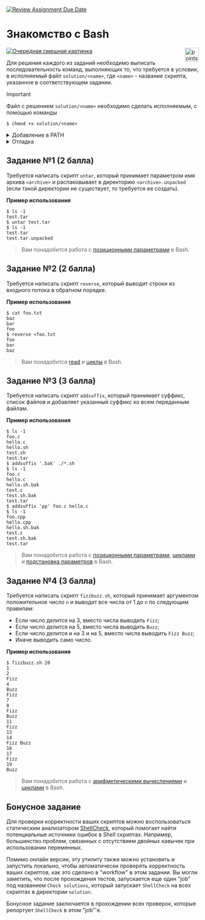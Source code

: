 [![Review Assignment Due Date](https://classroom.github.com/assets/deadline-readme-button-22041afd0340ce965d47ae6ef1cefeee28c7c493a6346c4f15d667ab976d596c.svg)](https://classroom.github.com/a/4X75Q_W5)
# Знакомство с Bash

<img alt="points bar" align="right" height="36" src="../../blob/badges/.github/badges/points-bar.svg" />

[![Очередная смешная картинка](https://imgs.xkcd.com/comics/the_general_problem.png)](https://xkcd.com/974/)


Для решения каждого из заданий необходимо выписать последовательность команд,
выполняющих то, что требуется в условии, в *исполняемый* файл `solution/<name>`,
где `<name>` - название скрипта, указанное в соответствующем задании.

> [!IMPORTANT]
> Файл с решением `solution/<name>` необходимо сделать исполняемым, с помощью команды
> ```console
> $ chmod +x solution/<name>
> ```

<details>
  <summary>Добавление в PATH</summary>

Для запуска скрипта без указания полного пути до него, можно его скопировать
(или создать [символическую ссылку](https://en.wikipedia.org/wiki/Symbolic_link#POSIX_and_Unix-like_operating_systems)
на скрипт) в какую-либо директорию, входящую в переменную окружения `PATH`.

Стандартной директорией для пользовательских скриптов является `~/.local/bin`,
которая по умолчанию должна быть включена в `PATH`.

</details>

<details>
  <summary>Отладка</summary>

Для локальной отладки можно запустить ваше решение с помощью следующей команды:
```console
$ bash -xe solution/<name>
```
Параметры `-xe` (`-x` и `-e`) включают логирование выполненных команд и
завершение исполнения при первой ошибке, что бывает очень полезно при отладке скриптов.
Более подробное описание этих и других опций утилиты `bash` можно получить с помощью
```console
$ bash -c "help set"
```
</details>

## Задание №1 (2 балла)

Требуется написать скрипт `untar`, который принимает параметром имя архива `<archive>`
и распаковывает в директорию `<archive>.unpacked` (если такой директории не существует,
то требуется ее создать).

**Пример использования**
```console
$ ls -1
test.tar
$ untar test.tar
$ ls -1
test.tar
test.tar.unpacked
```

> Вам понадобится работа с [позиционными параметрами](https://www.gnu.org/software/bash/manual/bash.html#Shell-Parameters) в Bash.

## Задание №2 (2 балла)

Требуется написать скрипт `reverse`, который выводит строки из входного потока
в обратном порядке.

**Пример использования**
```console
$ cat foo.txt
baz
bar
foo
$ reverse <foo.txt
foo
bar
baz
```

> Вам понадобится [read](https://www.gnu.org/software/bash/manual/bash.html#index-read)
> и [циклы](https://www.gnu.org/software/bash/manual/bash.html#Looping-Constructs) в Bash.

## Задание №3 (3 балла)

Требуется написать скрипт `addsuffix`, который принимает суффикс,
список файлов и добавляет указанный суффикс ко всем переданным файлам.

**Пример использования**
```console
$ ls -1
foo.c
hello.c
hello.sh
test.sh
test.tar
$ addsuffix '.bak' ./*.sh
$ ls -1
foo.c
hello.c
hello.sh.bak
test.c
test.sh.bak
test.tar
$ addsuffix 'pp' foo.c hello.c
$ ls -1
foo.cpp
hello.cpp
hello.sh.bak
test.c
test.sh.bak
test.tar
```

> Вам понадобится работа с [позиционными параметрами](https://www.gnu.org/software/bash/manual/bash.html#Shell-Parameters),
> [циклами](https://www.gnu.org/software/bash/manual/bash.html#Looping-Constructs)
> и [подстановка параметров](https://www.gnu.org/software/bash/manual/bash.html#Shell-Parameter-Expansion) в Bash.

## Задание №4 (3 балла)

Требуется написать скрипт `fizzbuzz.sh`, который принимает аргументом положительное число `n`
и выводит все числа от 1 до `n` по следующим правилам:

- Если число делится на 3, вместо числа выводить `Fizz`;
- Если число делится на 5, вместо числа выводить `Buzz`;
- Если число делится и на 3 и на 5, вместо числа выводить `Fizz Buzz`;
- Иначе выводить само число.

**Пример использования**
```console
$ fizzbuzz.sh 20
1
2
Fizz
4
Buzz
Fizz
7
8
Fizz
Buzz
11
Fizz
13
14
Fizz Buzz
16
17
Fizz
19
Buzz
```

> Вам понадобится работа с [арифметическими вычислениями](https://www.gnu.org/software/bash/manual/bash.html#Shell-Arithmetic)
> и [циклами](https://www.gnu.org/software/bash/manual/bash.html#Looping-Constructs) в Bash.

## Бонусное задание

Для проверки корректности ваших скриптов можно воспользоваться статическим анализатором [ShellCheck](https://github.com/koalaman/shellcheck),
который помогает найти потенциальные источники ошибок в Shell скриптах.
Например, большинство проблем, связанных с отсутствием двойных кавычек при использовании переменных.

Помимо онлайн версии, эту утилиту также можно установить и запустить локально, чтобы
автоматически проверять корректность ваших скриптов, как это сделано в "workflow"
в этом задании. Вы могли заметить, что после прохождения тестов, запускается
еще один "job" под названием `Check solutions`, который запускает `ShellCheck` на всех
скриптах в директории `solution`.

Бонусное задание заключается в прохождении всех проверок, которые репортует `ShellCheck` в этом "job"'е.

